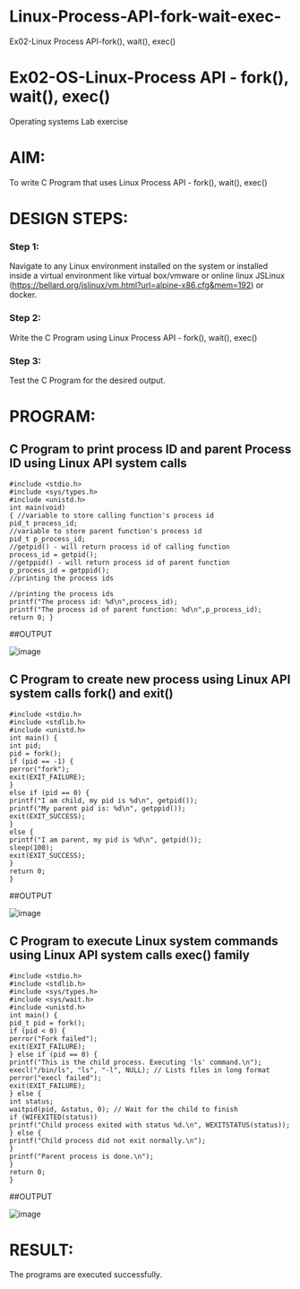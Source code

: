# Linux-Process-API-fork-wait-exec-
Ex02-Linux Process API-fork(), wait(), exec()
# Ex02-OS-Linux-Process API - fork(), wait(), exec()
Operating systems Lab exercise


# AIM:
To write C Program that uses Linux Process API - fork(), wait(), exec()

# DESIGN STEPS:

### Step 1:

Navigate to any Linux environment installed on the system or installed inside a virtual environment like virtual box/vmware or online linux JSLinux (https://bellard.org/jslinux/vm.html?url=alpine-x86.cfg&mem=192) or docker.

### Step 2:

Write the C Program using Linux Process API - fork(), wait(), exec()

### Step 3:

Test the C Program for the desired output. 

# PROGRAM:

## C Program to print process ID and parent Process ID using Linux API system calls
```
#include <stdio.h>
#include <sys/types.h>
#include <unistd.h>
int main(void)
{ //variable to store calling function's process id
pid_t process_id;
//variable to store parent function's process id
pid_t p_process_id;
//getpid() - will return process id of calling function
process_id = getpid();
//getppid() - will return process id of parent function
p_process_id = getppid();
//printing the process ids

//printing the process ids
printf("The process id: %d\n",process_id);
printf("The process id of parent function: %d\n",p_process_id);
return 0; }

```

##OUTPUT

![image](https://github.com/mythriekkaluri2005/Linux-Process-API-fork-wait-exec/assets/150231422/c2dccfe6-a6e3-4520-8fba-1703e1d6999a)



## C Program to create new process using Linux API system calls fork() and exit()
```
#include <stdio.h>
#include <stdlib.h>
#include <unistd.h>
int main() {
int pid;
pid = fork();
if (pid == -1) {
perror("fork");
exit(EXIT_FAILURE);
}
else if (pid == 0) {
printf("I am child, my pid is %d\n", getpid());
printf("My parent pid is: %d\n", getppid());
exit(EXIT_SUCCESS);
}
else {
printf("I am parent, my pid is %d\n", getpid());
sleep(100);
exit(EXIT_SUCCESS);
}
return 0;
}
```

##OUTPUT

![image](https://github.com/mythriekkaluri2005/Linux-Process-API-fork-wait-exec/assets/150231422/c29e4fa3-3a1c-4205-8a1d-b2928e8aafba)


## C Program to execute Linux system commands using Linux API system calls exec() family
```
#include <stdio.h>
#include <stdlib.h>
#include <sys/types.h>
#include <sys/wait.h>
#include <unistd.h>
int main() {
pid_t pid = fork();
if (pid < 0) {
perror("Fork failed");
exit(EXIT_FAILURE);
} else if (pid == 0) {
printf("This is the child process. Executing 'ls' command.\n");
execl("/bin/ls", "ls", "-l", NULL); // Lists files in long format
perror("execl failed");
exit(EXIT_FAILURE);
} else {
int status;
waitpid(pid, &status, 0); // Wait for the child to finish
if (WIFEXITED(status))
printf("Child process exited with status %d.\n", WEXITSTATUS(status));
} else {
printf("Child process did not exit normally.\n");
}
printf("Parent process is done.\n");
}
return 0;
}

```

##OUTPUT

![image](https://github.com/mythriekkaluri2005/Linux-Process-API-fork-wait-exec/assets/150231422/57c454b6-4871-4d06-8bb6-283d991404a0)


# RESULT:
The programs are executed successfully.
